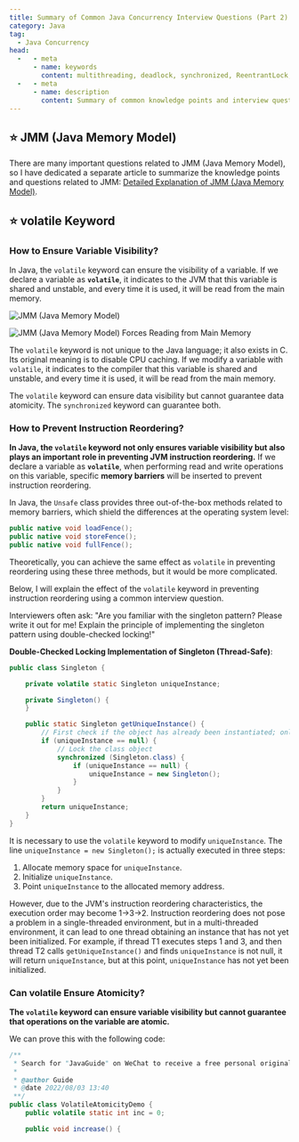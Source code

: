 ```yaml
---
title: Summary of Common Java Concurrency Interview Questions (Part 2)
category: Java
tag:
  - Java Concurrency
head:
  -   - meta
      - name: keywords
        content: multithreading, deadlock, synchronized, ReentrantLock, volatile, ThreadLocal, thread pool, CAS, AQS
  -   - meta
      - name: description
        content: Summary of common knowledge points and interview questions in Java concurrency (with detailed answers).
---
```


<!-- @include: @article-header.snippet.md -->

## ⭐️ JMM (Java Memory Model)

There are many important questions related to JMM (Java Memory Model), so I have dedicated a separate article to summarize the knowledge points and questions related to JMM: [Detailed Explanation of JMM (Java Memory Model)](./jmm.md).

## ⭐️ volatile Keyword

### How to Ensure Variable Visibility?

In Java, the `volatile` keyword can ensure the visibility of a variable. If we declare a variable as **`volatile`**, it indicates to the JVM that this variable is shared and unstable, and every time it is used, it will be read from the main memory.

![JMM (Java Memory Model)](https://oss.javaguide.cn/github/javaguide/java/concurrent/jmm.png)

![JMM (Java Memory Model) Forces Reading from Main Memory](https://oss.javaguide.cn/github/javaguide/java/concurrent/jmm2.png)

The `volatile` keyword is not unique to the Java language; it also exists in C. Its original meaning is to disable CPU caching. If we modify a variable with `volatile`, it indicates to the compiler that this variable is shared and unstable, and every time it is used, it will be read from the main memory.

The `volatile` keyword can ensure data visibility but cannot guarantee data atomicity. The `synchronized` keyword can guarantee both.

### How to Prevent Instruction Reordering?

**In Java, the `volatile` keyword not only ensures variable visibility but also plays an important role in preventing JVM instruction reordering.** If we declare a variable as **`volatile`**, when performing read and write operations on this variable, specific **memory barriers** will be inserted to prevent instruction reordering.

In Java, the `Unsafe` class provides three out-of-the-box methods related to memory barriers, which shield the differences at the operating system level:

```java
public native void loadFence();
public native void storeFence();
public native void fullFence();
```

Theoretically, you can achieve the same effect as `volatile` in preventing reordering using these three methods, but it would be more complicated.

Below, I will explain the effect of the `volatile` keyword in preventing instruction reordering using a common interview question.

Interviewers often ask: "Are you familiar with the singleton pattern? Please write it out for me! Explain the principle of implementing the singleton pattern using double-checked locking!"

**Double-Checked Locking Implementation of Singleton (Thread-Safe)**:

```java
public class Singleton {

    private volatile static Singleton uniqueInstance;

    private Singleton() {
    }

    public static Singleton getUniqueInstance() {
        // First check if the object has already been instantiated; only enter the locking code if it hasn't been instantiated
        if (uniqueInstance == null) {
            // Lock the class object
            synchronized (Singleton.class) {
                if (uniqueInstance == null) {
                    uniqueInstance = new Singleton();
                }
            }
        }
        return uniqueInstance;
    }
}
```

It is necessary to use the `volatile` keyword to modify `uniqueInstance`. The line `uniqueInstance = new Singleton();` is actually executed in three steps:

1. Allocate memory space for `uniqueInstance`.
1. Initialize `uniqueInstance`.
1. Point `uniqueInstance` to the allocated memory address.

However, due to the JVM's instruction reordering characteristics, the execution order may become 1->3->2. Instruction reordering does not pose a problem in a single-threaded environment, but in a multi-threaded environment, it can lead to one thread obtaining an instance that has not yet been initialized. For example, if thread T1 executes steps 1 and 3, and then thread T2 calls `getUniqueInstance()` and finds `uniqueInstance` is not null, it will return `uniqueInstance`, but at this point, `uniqueInstance` has not yet been initialized.

### Can volatile Ensure Atomicity?

**The `volatile` keyword can ensure variable visibility but cannot guarantee that operations on the variable are atomic.**

We can prove this with the following code:

```java
/**
 * Search for "JavaGuide" on WeChat to receive a free personal original Java interview manual
 *
 * @author Guide
 * @date 2022/08/03 13:40
 **/
public class VolatileAtomicityDemo {
    public volatile static int inc = 0;

    public void increase() {
```
